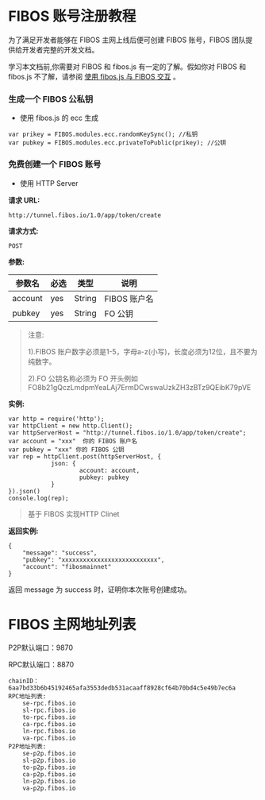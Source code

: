 # FIBOS 账号注册教程

为了满足开发者能够在 FIBOS 主网上线后便可创建 FIBOS 账号，FIBOS 团队提供给开发者完整的开发文档。

学习本文档前,你需要对 FIBOS 和 fibos.js 有一定的了解。假如你对 FIBOS 和 fibos.js 不了解，请参阅 [使用 fibos.js 与 FIBOS 交互](../basic/fibosjs.md) 。

### 生成一个 FIBOS 公私钥

- 使用 fibos.js 的 ecc 生成

```
var prikey = FIBOS.modules.ecc.randomKeySync(); //私钥
var pubkey = FIBOS.modules.ecc.privateToPublic(prikey); //公钥
```

### 免费创建一个 FIBOS 账号

- 使用 HTTP Server

**请求 URL:**

```
http://tunnel.fibos.io/1.0/app/token/create
```

**请求方式:**

```
POST
```

**参数:**

| 参数名  | 必选 | 类型   | 说明         |
| ------- | ---- | ------ | ------------ |
| account | yes  | String | FIBOS 账户名 |
| pubkey  | yes  | String | FO 公钥      |

> 注意:
>
> 1).FIBOS 账户数字必须是1-5，字母a-z(小写)，长度必须为12位，且不要为纯数字。
>
> 2).FO 公钥名称必须为 FO 开头例如 FO8b21gQczLmdpmYeaLAj7ErmDCwswaUzkZH3zBTz9QEibK79pVE

**实例:**

```
var http = require('http');
var httpClient = new http.Client();
var httpServerHost = "http://tunnel.fibos.io/1.0/app/token/create";
var account = "xxx"  你的 FIBOS 账户名
var pubkey = "xxx" 你的 FIBOS 公钥
var rep = httpClient.post(httpServerHost, {
			json: {
					account: account,
					pubkey: pubkey
			}
}).json()
console.log(rep);
```

> 基于 FIBOS 实现HTTP Clinet

**返回实例:**

```
{
    "message": "success",
    "pubkey": "xxxxxxxxxxxxxxxxxxxxxxxxxxx",
    "account": "fibosmainnet"
}
```

返回 message 为 success 时，证明你本次账号创建成功。



# FIBOS 主网地址列表

P2P默认端口：9870

RPC默认端口：8870

```
chainID： 6aa7bd33b6b45192465afa3553dedb531acaaff8928cf64b70bd4c5e49b7ec6a
RPC地址列表:
	se-rpc.fibos.io
	sl-rpc.fibos.io
	to-rpc.fibos.io
	ca-rpc.fibos.io
	ln-rpc.fibos.io
	va-rpc.fibos.io
P2P地址列表:
	se-p2p.fibos.io
	sl-p2p.fibos.io
	to-p2p.fibos.io
	ca-p2p.fibos.io
	ln-p2p.fibos.io
	va-p2p.fibos.io
```



